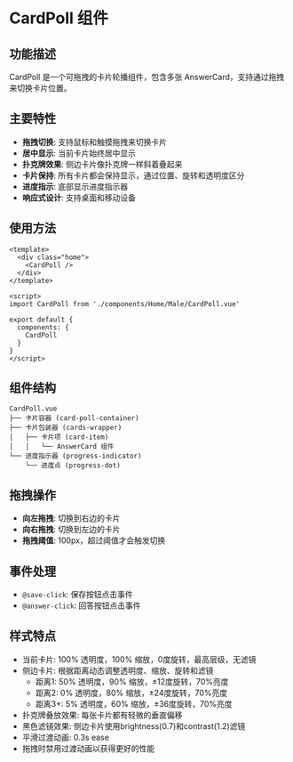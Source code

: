 # CardPoll 组件

## 功能描述

CardPoll 是一个可拖拽的卡片轮播组件，包含多张 AnswerCard，支持通过拖拽来切换卡片位置。

## 主要特性

- **拖拽切换**: 支持鼠标和触摸拖拽来切换卡片
- **居中显示**: 当前卡片始终居中显示
- **扑克牌效果**: 侧边卡片像扑克牌一样斜着叠起来
- **卡片保持**: 所有卡片都会保持显示，通过位置、旋转和透明度区分
- **进度指示**: 底部显示进度指示器
- **响应式设计**: 支持桌面和移动设备

## 使用方法

```vue
<template>
  <div class="home">
    <CardPoll />
  </div>
</template>

<script>
import CardPoll from './components/Home/Male/CardPoll.vue'

export default {
  components: {
    CardPoll
  }
}
</script>
```

## 组件结构

```
CardPoll.vue
├── 卡片容器 (card-poll-container)
├── 卡片包装器 (cards-wrapper)
│   ├── 卡片项 (card-item)
│   │   └── AnswerCard 组件
└── 进度指示器 (progress-indicator)
    └── 进度点 (progress-dot)
```

## 拖拽操作

- **向左拖拽**: 切换到右边的卡片
- **向右拖拽**: 切换到左边的卡片
- **拖拽阈值**: 100px，超过阈值才会触发切换

## 事件处理

- `@save-click`: 保存按钮点击事件
- `@answer-click`: 回答按钮点击事件

## 样式特点

- 当前卡片: 100% 透明度，100% 缩放，0度旋转，最高层级，无滤镜
- 侧边卡片: 根据距离动态调整透明度、缩放、旋转和滤镜
  - 距离1: 50% 透明度，90% 缩放，±12度旋转，70%亮度
  - 距离2: 0% 透明度，80% 缩放，±24度旋转，70%亮度
  - 距离3+: 5% 透明度，60% 缩放，±36度旋转，70%亮度
- 扑克牌叠放效果: 每张卡片都有轻微的垂直偏移
- 黑色滤镜效果: 侧边卡片使用brightness(0.7)和contrast(1.2)滤镜
- 平滑过渡动画: 0.3s ease
- 拖拽时禁用过渡动画以获得更好的性能 
